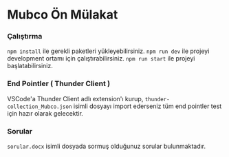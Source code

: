 # Mubco Ön Mülakat

### Çalıştırma

`npm install` ile gerekli paketleri yükleyebilirsiniz.
`npm run dev` ile projeyi development ortamı için çalıştırabilirsiniz.
`npm run start` ile projeyi başlatabilirsiniz.

### End Pointler ( Thunder Client )

VSCode'a Thunder Client adlı extension'ı kurup, `thunder-collection_Mubco.json` isimli dosyayı import ederseniz tüm end pointler test için hazır olarak gelecektir.

### Sorular

`sorular.docx` isimli dosyada sormuş olduğunuz sorular bulunmaktadır.
